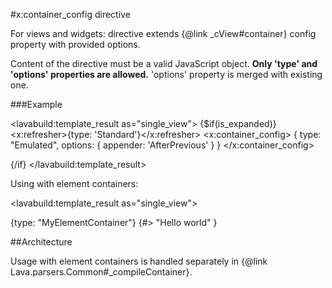 
#x:container_config directive

<script type="lavabuild/eval">result = global.LavaBuild.generateDirectiveInfoBox('container_config');</script>

For views and widgets: directive extends {@link _cView#container} config property with provided options.

Content of the directive must be a valid JavaScript object. <b>Only 'type' and 'options' properties are allowed.</b>
'options' property is merged with existing one.

###Example

<lavabuild:template_result as="single_view">
{$if(is_expanded)}
	<x:refresher>{type: 'Standard'}</x:refresher>
	<x:container_config>
		{
			type: "Emulated",
			options: {
				appender: 'AfterPrevious'
			}
		}
	</x:container_config>
	<div x:type="view"></div>
{/if}
</lavabuild:template_result>

Using with element containers:

<lavabuild:template_result as="single_view">
<div x:type="container">
	<x:container_config>{type: "MyElementContainer"}</x:container_config>
	{#> "Hello world" }
</div>
</lavabuild:template_result>

##Architecture

Usage with element containers is handled separately in {@link Lava.parsers.Common#_compileContainer}.